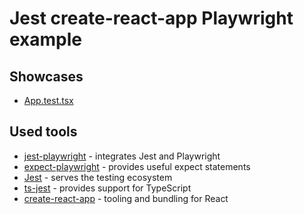 # Jest create-react-app Playwright example

## Showcases

- [App.test.tsx](https://github.com/playwright-community/playwright-jest-examples/blob/master/create-react-app/src/App.test.tsx)

## Used tools

- [jest-playwright](https://github.com/playwright-community/jest-playwright) - integrates Jest and Playwright
- [expect-playwright](https://github.com/playwright-community/expect-playwright) - provides useful expect statements
- [Jest](https://jestjs.io) - serves the testing ecosystem
- [ts-jest](https://github.com/kulshekhar/ts-jest) - provides support for TypeScript
- [create-react-app](https://create-react-app.dev) - tooling and bundling for React
